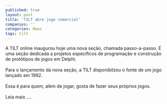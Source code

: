 ```yaml
---
published: true
layout: post
title: 'TILT abre jogo comercial'
companies: ''
categories: News
tags: tilt
---
```

A TILT online
 inaugurou hoje uma nova seção, chamada passo-a-passo. É uma seção dedicada a projetos específicos de programação e construção de protótipos de jogos em Delphi.<br /><br />Para o lançamento da nova seção, a TILT disponibilzou o fonte de um jogo lançado em 1992.<br /><br />Essa é para quem, além de jogar, gosta de fazer seus próprios jogos.<br /><br />Leia mais ....

